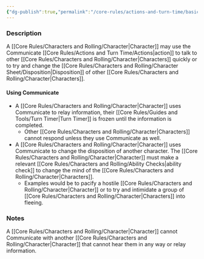 ```yaml
---
{"dg-publish":true,"permalink":"/core-rules/actions-and-turn-time/basic-actions/communicate/"}
---
```


### Description
A [[Core Rules/Characters and Rolling/Character\|Character]] may use the Communicate [[Core Rules/Actions and Turn Time/Actions\|action]] to talk to other [[Core Rules/Characters and Rolling/Character\|Characters]] quickly or to try and change the [[Core Rules/Characters and Rolling/Character Sheet/Disposition\|Disposition]] of other [[Core Rules/Characters and Rolling/Character\|Characters]].

#### Using Communicate
- A [[Core Rules/Characters and Rolling/Character\|Character]] uses Communicate to relay information, their [[Core Rules/Guides and Tools/Turn Timer\|Turn Timer]] is frozen until the information is completed. 
	- Other [[Core Rules/Characters and Rolling/Character\|Characters]] cannot respond unless they use Communicate as well.
- A [[Core Rules/Characters and Rolling/Character\|Character]] uses Communicate to change the disposition of another character. The [[Core Rules/Characters and Rolling/Character\|Character]] must make a relevant [[Core Rules/Characters and Rolling/Ability Checks\|ability check]] to change the mind of the [[Core Rules/Characters and Rolling/Character\|Characters]]. 
	- Examples would be to pacify a hostile [[Core Rules/Characters and Rolling/Character\|Character]] or to try and intimidate a group of [[Core Rules/Characters and Rolling/Character\|Characters]] into fleeing.

### Notes
A [[Core Rules/Characters and Rolling/Character\|Character]] cannot Communicate with another [[Core Rules/Characters and Rolling/Character\|Character]] that cannot hear them in any way or relay information. 